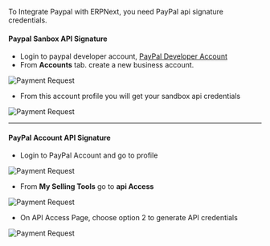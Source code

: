 To Integrate Paypal with ERPNext, you need PayPal api signature credentials. 

#### Paypal Sanbox API Signature
 - Login to paypal developer account, <a href="https://developer.paypal.com/">PayPal Developer Account</a>
 - From **Accounts** tab. create a new business account.
<img class="screenshot" alt="Payment Request" src="{{ docs_base_url }}/assets/img/setup-sanbox-1.png">
 
 - From this account profile you will get your sandbox api credentials
<img class="screenshot" alt="Payment Request" src="{{ docs_base_url }}/assets/img/sanbox-credentials.png">


---

#### PayPal Account API Signature
 - Login to PayPal Account and go to profile
<img class="screenshot" alt="Payment Request" src="{{ docs_base_url }}/assets/img/api-step-1.png">

 - From **My Selling Tools** go to **api Access**
<img class="screenshot" alt="Payment Request" src="{{ docs_base_url }}/assets/img/api-step-2.png">

 - On API Access Page, choose option 2 to generate API credentials
<img class="screenshot" alt="Payment Request" src="{{ docs_base_url }}/assets/img/api-step-3.png">
